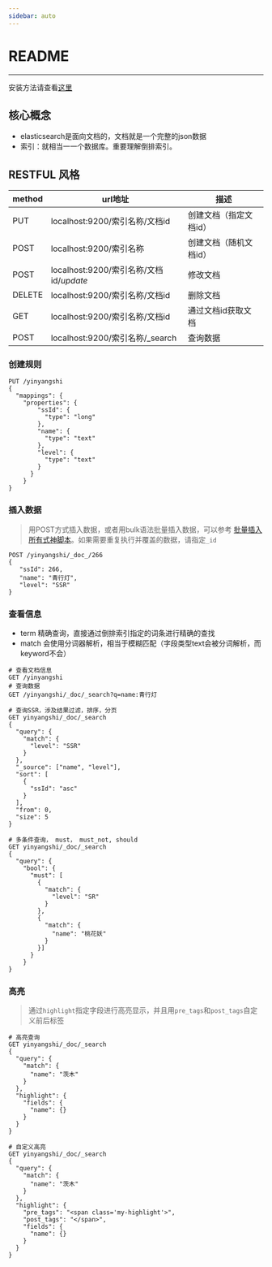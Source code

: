 ```yaml
---
sidebar: auto
---
```


# README
***
安装方法请查看[这里](/docs/docker/#elasticsearch)

## 核心概念
- elasticsearch是面向文档的，文档就是一个完整的json数据
- 索引：就相当一一个数据库。重要理解倒排索引。

## RESTFUL 风格
|  method   | url地址  | 描述 |
|  ----  | ----  | ----  |
| PUT  | localhost:9200/索引名称/文档id | 创建文档（指定文档id） |
| POST  | localhost:9200/索引名称 | 创建文档（随机文档id） |
| POST  | localhost:9200/索引名称/文档id/_update_ | 修改文档 |
| DELETE  | localhost:9200/索引名称/文档id | 删除文档 |
| GET  | localhost:9200/索引名称/文档id | 通过文档id获取文档 |
| POST  | localhost:9200/索引名称/_search | 查询数据 |
### 创建规则
```
PUT /yinyangshi
{
  "mappings": {
    "properties": {
        "ssId": {
          "type": "long"
        },
        "name": {
          "type": "text"
        },
        "level": {
          "type": "text"
        }
      }
    }
}
```
### 插入数据
> 用POST方式插入数据，或者用bulk语法批量插入数据，可以参考 [批量插入所有式神脚本](/yinyangshi/yys.txt)。如果需要重复执行并覆盖的数据，请指定`_id`
```
POST /yinyangshi/_doc_/266
{
   "ssId": 266,
   "name": "青行灯",
   "level": "SSR"
}
```
### 查看信息
- term 精确查询，直接通过倒排索引指定的词条进行精确的查找
- match 会使用分词器解析，相当于模糊匹配（字段类型text会被分词解析，而keyword不会）
```
# 查看文档信息
GET /yinyangshi
# 查询数据
GET /yinyangshi/_doc/_search?q=name:青行灯

# 查询SSR，涉及结果过滤，排序，分页
GET yinyangshi/_doc/_search
{
  "query": {
    "match": {
      "level": "SSR"
    }
  },
  "_source": ["name", "level"],
  "sort": [
    {
      "ssId": "asc"
    }
  ],
  "from": 0,
  "size": 5
}

# 多条件查询， must， must_not, should
GET yinyangshi/_doc/_search
{
  "query": {
    "bool": {
      "must": [
        {
          "match": {
            "level": "SR"
          }
        },
        {
          "match": {
            "name": "桃花妖"
          }
        }]
      }
    }
}
```
### 高亮
> 通过`highlight`指定字段进行高亮显示，并且用`pre_tags`和`post_tags`自定义前后标签
```
# 高亮查询
GET yinyangshi/_doc/_search
{
  "query": {
    "match": {
      "name": "茨木"
    }
  },
  "highlight": {
    "fields": {
      "name": {}
    }
  }
}

# 自定义高亮
GET yinyangshi/_doc/_search
{
  "query": {
    "match": {
      "name": "茨木"
    }
  },
  "highlight": {
    "pre_tags": "<span class='my-highlight'>",
    "post_tags": "</span>",
    "fields": {
      "name": {}
    }
  }
}
```